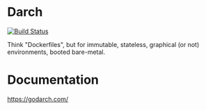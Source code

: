 # Darch
[![Build Status](https://travis-ci.org/godarch/darch.svg?branch=develop)](https://travis-ci.org/godarch/darch)

Think "Dockerfiles", but for immutable, stateless, graphical (or not) environments, booted bare-metal.

# Documentation

https://godarch.com/
